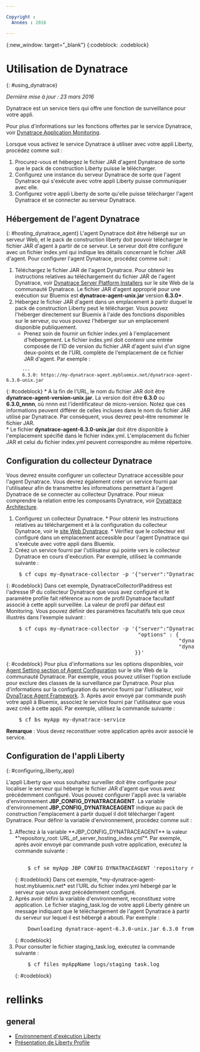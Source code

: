 ```yaml
---

Copyright :
  Années : 2016

---
```


{:new_window: target="_blank"}
{:codeblock: .codeblock}

# Utilisation de Dynatrace
{: #using_dynatrace}

*Dernière mise à jour : 23 mars 2016*

Dynatrace est un service tiers qui offre une fonction de surveillance pour votre appli. 

Pour plus d'informations sur les fonctions offertes par le service Dynatrace, voir [Dynatrace Application Monitoring](http://www.dynatrace.com/en/products/application-monitoring.html).

Lorsque vous activez le service Dynatrace à utiliser avec votre appli Liberty, procédez comme suit :

1. Procurez-vous et hébergez le fichier JAR d'agent Dynatrace de sorte que le pack de construction Liberty puisse le télécharger. 
2. Configurez une instance du serveur Dynatrace de sorte que l'agent Dynatrace qui s'exécute avec votre appli Liberty puisse communiquer avec elle. 
3. Configurez votre appli Liberty de sorte qu'elle puisse télécharger l'agent Dynatrace et se connecter au serveur Dynatrace. 

## Hébergement de l'agent Dynatrace
{: #hosting_dynatrace_agent}
L'agent Dynatrace doit être hébergé sur un serveur Web, et le pack de construction liberty doit pouvoir télécharger le fichier JAR d'agent à partir de ce serveur. Le serveur doit être configuré avec un fichier index.yml qui indique les détails concernant le fichier JAR d'agent. Pour configurer l'agent Dynatrace, procédez comme suit :
  1. Téléchargez le fichier JAR de l'agent Dynatrace. Pour obtenir les instructions relatives au téléchargement du fichier JAR de l'agent Dynatrace, voir [Dynatrace Server Platform Installers](https://community.dynatrace.com/community/display/EVAL/Step+1+-+Download+and+install+Dynatrace) sur le site Web de la communauté Dynatrace. Le fichier JAR d'agent approprié pour une exécution sur Bluemix est **dynatrace-agent-unix.jar** version **6.3.0+**.
  2. Hébergez le fichier JAR d'agent dans un emplacement à partir duquel le pack de construction Liberty peut le télécharger. Vous pouvez l'héberger directement sur Bluemix à l'aide des fonctions disponibles sur le serveur, ou vous pouvez l'héberger sur un emplacement disponible publiquement. 
     * Prenez soin de fournir un fichier index.yml à l'emplacement d'hébergement. Le fichier index.yml doit contenir une entrée composée de l'ID de version du fichier JAR d'agent suivi d'un signe deux-points et de l'URL complète de l'emplacement de ce fichier JAR d'agent. Par exemple :
```
      ---
      6.3.0: https://my-dynatrace-agent.mybluemix.net/dynatrace-agent-6.3.0-unix.jar
```  
{: #codeblock}
     * A la fin de l'URL, le nom du fichier JAR doit être **dynatrace-agent-version-unix.jar**. La version doit être **6.3.0** ou **6.3.0_nnnn**, où nnnn est l'identificateur de micro-version. Notez que ces informations peuvent différer de celles incluses dans le nom du fichier JAR utilisé par Dynatrace. Par conséquent, vous devrez peut-être renommer le fichier JAR.        
     * Le fichier **dynatrace-agent-6.3.0-unix.jar** doit être disponible à l'emplacement spécifié dans le fichier index.yml. L'emplacement du fichier JAR et celui du fichier index.yml peuvent correspondre au même répertoire. 

## Configuration du collecteur Dynatrace

Vous devrez ensuite configurer un collecteur Dynatrace accessible pour l'agent Dynatrace. Vous devrez également créer un service fourni par l'utilisateur afin de transmettre les informations permettant à l'agent Dynatrace de se connecter au collecteur Dynatrace. Pour mieux comprendre la relation entre les composants Dynatrace, voir [Dynatrace Architecture](https://community.dynatrace.com/community/display/DOCDT63/Architecture). 

  1. Configurez un collecteur Dynatrace.
    * Pour obtenir les instructions relatives au téléchargement et à la configuration du collecteur Dynatrace, voir le [site Web Dynatrace](https://community.dynatrace.com/community/display/EVAL/Step+3+-+Connect+Agent+to+Dynatrace). 
    * Vérifiez que le collecteur est configuré dans un emplacement accessible pour l'agent Dynatrace qui s'exécute avec votre appli dans Bluemix. 
  2. Créez un service fourni par l'utilisateur qui pointe vers le collecteur Dynatrace en cours d'exécution. Par exemple, utilisez la commande suivante :
<pre>
    $ cf cups my-dynatrace-collector -p '{"server":"DynatraceCollectorIPaddress","profile":"Monitoring"}'
</pre>
{: #codeblock}
Dans cet exemple, DynatraceCollectorIPaddress est l'adresse IP du collecteur Dynatrace que vous avez configuré et le paramètre profile fait référence au nom de profil Dynatrace facultatif associé à cette appli surveillée. La valeur de profil par défaut est Monitoring. Vous pouvez définir des paramètres facultatifs tels que ceux illustrés dans l'exemple suivant :
<pre>
    $ cf cups my-dynatrace-collector -p '{"server":"DynatraceCollectorIPaddress","profile":"Monitoring",
                                          "options" : {
                                                       "dynatrace-parameter-1": "value",
                                                       "dynatrace-parameter-2": "value"
                                         }}'
</pre>
{: #codeblock}
Pour plus d'informations sur les options disponibles, voir [Agent Setting section of Agent Configuration](https://community.dynatrace.com/community/display/DOCDT62/Agent+Configuration) sur le site Web de la communauté Dynatrace. Par exemple, vous pouvez utiliser l'option exclude pour exclure des classes de la surveillance par Dynatrace. Pour plus d'informations sur la configuration du service fourni par l'utilisateur, voir [DynaTrace Agent Framework](https://github.com/cloudfoundry/ibm-websphere-liberty-buildpack/blob/master/docs/framework-dynatrace-agent.md).
  3. Après avoir envoyé par commande push votre appli à Bluemix, associez le service fourni par l'utilisateur que vous avez créé à cette appli. Par exemple, utilisez la commande suivante :
<pre>
    $ cf bs myApp my-dynatrace-service
</pre>  
**Remarque** : Vous devez reconstituer votre application après avoir associé le service.

## Configuration de l'appli Liberty
{: #configuring_liberty_app}

L'appli Liberty que vous souhaitez surveiller doit être configurée pour localiser le serveur qui héberge le fichier JAR d'agent que vous avez précédemment configuré. Vous pouvez configurer l'appli avec la variable d'environnement **JBP_CONFIG_DYNATRACEAGENT**. La variable d'environnement **JBP_CONFIG_DYNATRACEAGENT** indique au pack de construction l'emplacement à partir duquel il doit télécharger l'agent Dynatrace. Pour définir la variable d'environnement, procédez comme suit :
<ol>
   <li> Affectez à la variable **JBP_CONFIG_DYNATRACEAGENT** la valeur *"repository_root: URL_of_server_hosting_index.yml"*. Par exemple, après avoir envoyé par commande push votre application, exécutez la commande suivante :
<pre>   
    $ cf se myApp JBP_CONFIG_DYNATRACEAGENT 'repository_root: https://my-dynatrace-agent-host.mybluemix.net'
</pre>
{: #codeblock}
  Dans cet exemple, *my-dynatrace-agent-host.mybluemix.net* est l'URL du fichier index.yml hébergé par le serveur que vous avez précédemment configuré.
</li>
  <li> Après avoir défini la variable d'environnement, reconstituez votre application. Le fichier staging_task.log de votre appli Liberty génère un message indiquant que le téléchargement de l'agent Dynatrace à partir du serveur sur lequel il est hébergé a abouti. Par exemple :
<pre>
    Downloading dynatrace-agent-6.3.0-unix.jar 6.3.0 from https://my-dynatrace-agent-host.mybluemix.net/dynatrace-agent-6.3.0-unix.jar (17.8s)
</pre>
{: #codeblock}
</li>
<li>Pour consulter le fichier staging_task.log, exécutez la commande suivante :
<pre>
    $ cf files myAppName logs/staging_task.log
</pre>  
{: #codeblock}
</li>
</ol>

# rellinks
## general
* [Environnement d'exécution Liberty](index.html)
* [Présentation de Liberty Profile](http://www-01.ibm.com/support/knowledgecenter/SSAW57_8.5.5/com.ibm.websphere.wlp.nd.doc/ae/cwlp_about.html)
